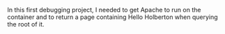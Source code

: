 In this first debugging project, I needed to get Apache to run on the container and to return a page containing Hello Holberton when querying the root of it.
